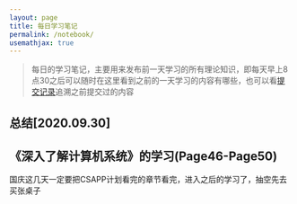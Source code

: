 ```yaml
---
layout: page
title: 每日学习笔记
permalink: /notebook/
usemathjax: true
---
```


> 每日的学习笔记，主要用来发布前一天学习的所有理论知识，即每天早上8点30之后可以随时在这里看到之前的一天学习的内容有哪些，也可以看[提交记录](https://github.com/GadHao/gadhao.github.io/commits/master)追溯之前提交过的内容

## 总结[2020.09.30]

## 《深入了解计算机系统》的学习(Page46-Page50)

国庆这几天一定要把CSAPP计划看完的章节看完，进入之后的学习了，抽空先去买张桌子

<br><br><br><br><br><br>